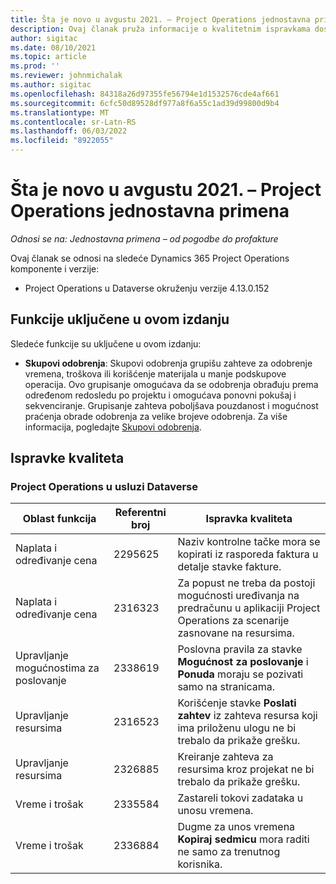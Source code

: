 ```yaml
---
title: Šta je novo u avgustu 2021. – Project Operations jednostavna primena
description: Ovaj članak pruža informacije o kvalitetnim ispravkama dostupnim u avgustu 2021.
author: sigitac
ms.date: 08/10/2021
ms.topic: article
ms.prod: ''
ms.reviewer: johnmichalak
ms.author: sigitac
ms.openlocfilehash: 84318a26d97355fe56794e1d1532576cde4af661
ms.sourcegitcommit: 6cfc50d89528df977a8f6a55c1ad39d99800d9b4
ms.translationtype: MT
ms.contentlocale: sr-Latn-RS
ms.lasthandoff: 06/03/2022
ms.locfileid: "8922055"
---
```

# <a name="whats-new-august-2021---project-operations-lite-deployment"></a>Šta je novo u avgustu 2021. – Project Operations jednostavna primena

_Odnosi se na: Jednostavna primena – od pogodbe do profakture_

Ovaj članak se odnosi na sledeće Dynamics 365 Project Operations komponente i verzije:

  - Project Operations u Dataverse okruženju verzije 4.13.0.152

## <a name="features-included-in-this-release"></a>Funkcije uključene u ovom izdanju

Sledeće funkcije su uključene u ovom izdanju:

- **Skupovi odobrenja**: Skupovi odobrenja grupišu zahteve za odobrenje vremena, troškova ili korišćenje materijala u manje podskupove operacija. Ovo grupisanje omogućava da se odobrenja obrađuju prema određenom redosledu po projektu i omogućava ponovni pokušaj i sekvenciranje. Grupisanje zahteva poboljšava pouzdanost i mogućnost praćenja obrade odobrenja za velike brojeve odobrenja. Za više informacija, pogledajte [Skupovi odobrenja](../../approvals/approval-sets.md).

## <a name="quality-updates"></a>Ispravke kvaliteta

### <a name="project-operations-on-dataverse"></a>Project Operations u usluzi Dataverse

| **Oblast funkcija** | **Referentni broj** | **Ispravka kvaliteta** |
| --- | --- | --- |
| Naplata i određivanje cena | 2295625 | Naziv kontrolne tačke mora se kopirati iz rasporeda faktura u detalje stavke fakture. |
| Naplata i određivanje cena | 2316323 | Za popust ne treba da postoji mogućnosti uređivanja na predračunu u aplikaciji Project Operations za scenarije zasnovane na resursima. |
| Upravljanje mogućnostima za poslovanje | 2338619 | Poslovna pravila za stavke **Mogućnost za poslovanje** i **Ponuda** moraju se pozivati samo na stranicama. |
| Upravljanje resursima | 2316523 | Korišćenje stavke **Poslati zahtev** iz zahteva resursa koji ima priloženu ulogu ne bi trebalo da prikaže grešku. |
| Upravljanje resursima | 2326885 | Kreiranje zahteva za resursima kroz projekat ne bi trebalo da prikaže grešku. |
| Vreme i trošak | 2335584 | Zastareli tokovi zadataka u unosu vremena. |
| Vreme i trošak | 2336884 | Dugme za unos vremena **Kopiraj sedmicu** mora raditi ne samo za trenutnog korisnika. |
